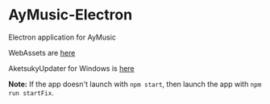 # AyMusic-Electron

Electron application for AyMusic

WebAssets are [here](https://github.com/Shiyukine/AyMusic-WebAssets)

AketsukyUpdater for Windows is [here](https://github.com/Shiyukine/AketsukyUpdater)

**Note:**
If the app doesn't launch with `npm start`, then launch the app with `npm run startFix`.
